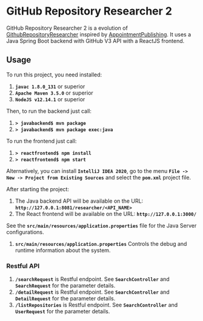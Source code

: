 # GitHub Repository Researcher 2

GitHub Repository Researcher 2 is a evolution of [GithubRepositoryResearcher](https://github.com/evandroforks/GithubRepositoryResearcher)
inspired by [AppointmentPublishing](https://github.com/evandroforks/AppointmentPublishing).
It uses a Java Spring Boot backend with GitHub V3 API with a ReactJS frontend.


## Usage

To run this project, you need installed:
1. **`javac 1.8.0_131`** or superior
1. **`Apache Maven 3.5.0`** or superior
1. **`NodeJS v12.14.1`** or superior

Then, to run the backend just call:
1. **`> javabackend$ mvn package`**
1. **`> javabackend$ mvn package exec:java`**

To run the frontend just call:
1. **`> reactfrontend$ npm install`**
1. **`> reactfrontend$ npm start`**

Alternatively, you can install **`IntelliJ IDEA 2020`**,
go to the menu **`File -> New -> Project from Existing Sources`** and select the **`pom.xml`** project file.

After starting the project:
1. The Java backend API will be available on the URL: **`http://127.0.0.1:8081/researcher/<API_NAME>`**
1. The React frontend will be available on the URL: **`http://127.0.0.1:3000/`**

See the **`src/main/resources/application.properties`** file for the Java Server configurations.

1. **`src/main/resources/application.properties`**
    Controls the debug and runtime information about the system.


### Restful API

1. **`/searchRequest`** is Restful endpoint. See **`SearchController`** and **`SearchRequest`** for the parameter details.
1. **`/detailRequest`** is Restful endpoint. See **`SearchController`** and **`DetailRequest`** for the parameter details.
1. **`/listRepositories`** is Restful endpoint. See **`SearchController`** and **`UserRequest`** for the parameter details.

